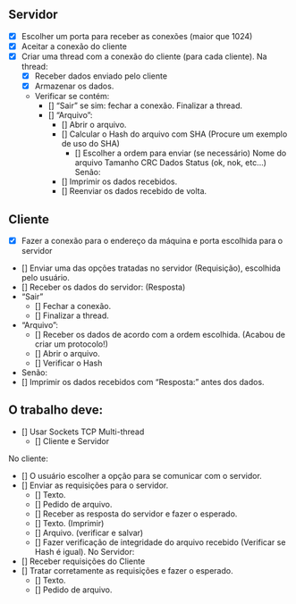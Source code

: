 ## Servidor
- [X] Escolher um porta para receber as conexões (maior que 1024)
- [X] Aceitar a conexão do cliente
- [X] Criar uma thread com a conexão do cliente (para cada cliente). Na thread:
    - [X] Receber dados enviado pelo cliente
    - [X] Armazenar os dados.
    - Verificar se contém:
      - [] “Sair”
          se sim: fechar a conexão.
          Finalizar a thread.
      - [] “Arquivo”:
        - [] Abrir o arquivo.
        - [] Calcular o Hash do arquivo com SHA (Procure um exemplo de uso do SHA)
          - [] Escolher a ordem para enviar (se necessário)
              Nome do arquivo
              Tamanho
              CRC
              Dados
              Status (ok, nok, etc…)
        Senão:
        - [] Imprimir os dados recebidos.
        - [] Reenviar os dados recebido de volta.

## Cliente 
- [X] Fazer a conexão para o endereço da máquina e porta escolhida para o servidor
- [] Enviar uma das opções tratadas no servidor (Requisição), escolhida pelo usuário.
- [] Receber os dados do servidor: (Resposta)
- “Sair”
  - [] Fechar a conexão.
  - [] Finalizar a thread.
- “Arquivo”:
  - [] Receber os dados de acordo com a ordem escolhida. (Acabou de criar um protocolo!)
  - [] Abrir o arquivo.
  - [] Verificar o Hash
- Senão:
 - [] Imprimir os dados recebidos com “Resposta:” antes dos dados.


## O trabalho deve:
- [] Usar Sockets TCP Multi-thread
  - [] Cliente e Servidor

No cliente:
  - [] O usuário escolher a opção para se comunicar com o servidor.
  - [] Enviar as requisições para o servidor.
    - [] Texto.
    - [] Pedido de arquivo.
    - [] Receber as resposta do servidor e fazer o esperado.
    - [] Texto. (Imprimir)
    - [] Arquivo. (verificar e salvar)
    - [] Fazer verificação de integridade do arquivo recebido (Verificar se Hash é igual).
No Servidor:
- [] Receber requisições do Cliente
- [] Tratar corretamente as requisições e fazer o esperado.
  - [] Texto.
  - [] Pedido de arquivo.